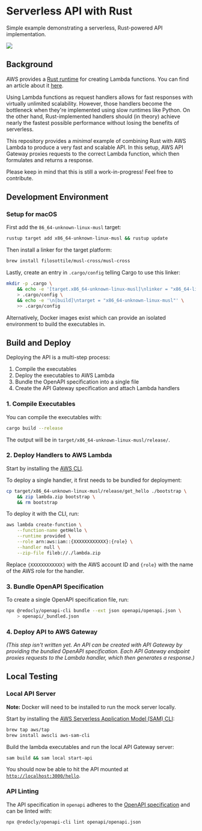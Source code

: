 # Serverless API with Rust

Simple example demonstrating a serverless, Rust-powered API implementation.

![](https://d2908q01vomqb2.cloudfront.net/ca3512f4dfa95a03169c5a670a4c91a19b3077b4/2018/11/23/rust_lambda_logo.png)

## Background

AWS provides a [Rust runtime](https://github.com/awslabs/aws-lambda-rust-runtime) for creating Lambda functions. You can find an article about it [here](https://aws.amazon.com/blogs/opensource/rust-runtime-for-aws-lambda/).

Using Lambda functions as request handlers allows for fast responses with virtually unlimited scalability. However, those handlers become the bottleneck when they're implemented using slow runtimes like Python. On the other hand, Rust-implemented handlers should (in theory) achieve nearly the fastest possible performance without losing the benefits of serverless.

This repository provides a _minimal_ example of combining Rust with AWS Lambda to produce a very fast and scalable API. In this setup, AWS API Gateway proxies requests to the correct Lambda function, which then formulates and returns a response.

Please keep in mind that this is still a work-in-progress! Feel free to contribute.

## Development Environment

### Setup for macOS

First add the `86_64-unknown-linux-musl` target:

```sh
rustup target add x86_64-unknown-linux-musl && rustup update
```

Then install a linker for the target platform:

```sh
brew install filosottile/musl-cross/musl-cross
```

Lastly, create an entry in `.cargo/config` telling Cargo to use this linker:

```sh
mkdir -p .cargo \
    && echo -e '[target.x86_64-unknown-linux-musl]\nlinker = "x86_64-linux-musl-gcc"' \
    > .cargo/config \
    && echo -e '\n[build]\ntarget = "x86_64-unknown-linux-musl"' \
    >> .cargo/config
```

Alternatively, Docker images exist which can provide an isolated environment to build the executables in.

## Build and Deploy

Deploying the API is a multi-step process:

1. Compile the executables
2. Deploy the executables to AWS Lambda
3. Bundle the OpenAPI specification into a single file
4. Create the API Gateway specification and attach Lambda handlers

### 1. Compile Executables

You can compile the executables with:

```sh
cargo build --release
```

The output will be in `target/x86_64-unknown-linux-musl/release/`.

### 2. Deploy Handlers to AWS Lambda

Start by installing the [AWS CLI](https://aws.amazon.com/cli/).

To deploy a single handler, it first needs to be bundled for deployment:

```sh
cp target/x86_64-unknown-linux-musl/release/get_hello ./bootstrap \
    && zip lambda.zip bootstrap \
    && rm bootstrap
```

To deploy it with the CLI, run:

```sh
aws lambda create-function \
    --function-name getHello \
    --runtime provided \
    --role arn:aws:iam::{XXXXXXXXXXXX}:{role} \
    --handler null \
    --zip-file fileb://./lambda.zip
```

Replace `{XXXXXXXXXXXX}` with the AWS account ID and `{role}` with the name of the AWS role for the handler.

### 3. Bundle OpenAPI Specification

To create a single OpenAPI specification file, run:

```sh
npx @redocly/openapi-cli bundle --ext json openapi/openapi.json \
    > openapi/_bundled.json
```

### 4. Deploy API to AWS Gateway

_(This step isn't written yet. An API can be created with API Gateway by providing the bundled OpenAPI specification. Each API Gateway endpoint proxies requests to the Lambda handler, which then generates a response.)_

## Local Testing

### Local API Server

**Note:** Docker will need to be installed to run the mock server locally.

Start by installing the [AWS Serverless Application Model (SAM) CLI](https://docs.aws.amazon.com/serverless-application-model/latest/developerguide/serverless-sam-cli-install.html):

```sh
brew tap aws/tap
brew install awscli aws-sam-cli
```

Build the lambda executables and run the local API Gateway server:

```sh
sam build && sam local start-api
```

You should now be able to hit the API mounted at [`http://localhost:3000/hello`](http://localhost:3000/hello).

### API Linting

The API specification in `openapi` adheres to the [OpenAPI specification](https://github.com/OAI/OpenAPI-Specification/) and can be linted with:

```sh
npx @redocly/openapi-cli lint openapi/openapi.json
```
